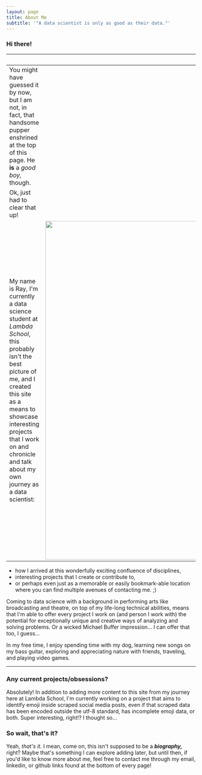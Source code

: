 ```yaml
---
layout: page
title: About Me
subtitle: '"A data scientist is only as good as their data."'
---
```


### Hi there!  

|&nbsp;|&nbsp;|
|-----|-----|
| You might have guessed it by now, but I am not, in fact, that handsome pupper enshrined at the top of this page. He __is__ a _good boy,_ though. | |
| Ok, just had to clear that up! | |
| My name is Ray, I'm currently a data science student at _Lambda School_, this probably isn't the best picture of me, and I created this site as a means to showcase interesting projects that I work on and chronicle and talk about my own journey as a data scientist: | <img src="https://rselent.github.io/assets/img/avatar-icon2.png" width="900"> |

* how I arrived at this wonderfully exciting confluence of disciplines, 
* interesting projects that I create or contribute to, 
* or perhaps even just as a memorable or easily bookmark-able location where you can find multiple avenues of contacting me. ;)

Coming to data science with a background in performing arts like broadcasting and theatre, on top of my life-long technical abilities, means that I'm able to offer every project I work on (and person I work with) the potential for exceptionally unique and creative ways of analyzing and solving problems. Or a wicked Michael Buffer impression... I can offer that too, I guess...

In my free time, I enjoy spending time with my dog, learning new songs on my bass guitar, exploring and appreciating nature with friends, traveling, and playing video games.

-----

### Any current projects/obsessions?  
Absolutely! In addition to adding more content to this site from my journey here at Lambda School, I'm currently working on a project that aims to identify emoji inside scraped social media posts, even if that scraped data has been encoded outside the utf-8 standard, has incomplete emoji data, or both. Super interesting, right!? I thought so...

### So wait, that's it?  
Yeah, _that's it._ I mean, come on, this isn't supposed to be a __*biography,*__ right? Maybe that's something I can explore adding later, but until then, if you'd like to know more about me, feel free to contact me through my email, linkedin, or github links found at the bottom of every page!

